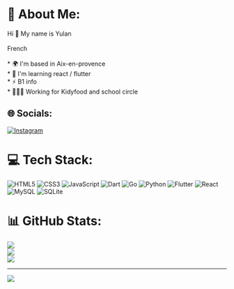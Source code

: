 # 💫 About Me:
Hi 👋 My name is Yulan<br><br>French <br><br>* 🌍  I'm based in Aix-en-provence<br>* 🧠  I'm learning react / flutter<br>* ⚡  B1 info<br>* 🧑🏼‍💻 Working for Kidyfood and school circle


## 🌐 Socials:
[![Instagram](https://img.shields.io/badge/Instagram-%23E4405F.svg?logo=Instagram&logoColor=white)](https://instagram.com/yulan_nguyen) 

# 💻 Tech Stack:
![HTML5](https://img.shields.io/badge/html5-%23E34F26.svg?style=for-the-badge&logo=html5&logoColor=white) ![CSS3](https://img.shields.io/badge/css3-%231572B6.svg?style=for-the-badge&logo=css3&logoColor=white) ![JavaScript](https://img.shields.io/badge/javascript-%23323330.svg?style=for-the-badge&logo=javascript&logoColor=%23F7DF1E) ![Dart](https://img.shields.io/badge/dart-%230175C2.svg?style=for-the-badge&logo=dart&logoColor=white) ![Go](https://img.shields.io/badge/go-%2300ADD8.svg?style=for-the-badge&logo=go&logoColor=white) ![Python](https://img.shields.io/badge/python-3670A0?style=for-the-badge&logo=python&logoColor=ffdd54) ![Flutter](https://img.shields.io/badge/Flutter-%2302569B.svg?style=for-the-badge&logo=Flutter&logoColor=white) ![React](https://img.shields.io/badge/react-%2320232a.svg?style=for-the-badge&logo=react&logoColor=%2361DAFB) ![MySQL](https://img.shields.io/badge/mysql-%2300000f.svg?style=for-the-badge&logo=mysql&logoColor=white) ![SQLite](https://img.shields.io/badge/sqlite-%2307405e.svg?style=for-the-badge&logo=sqlite&logoColor=white)
# 📊 GitHub Stats:
![](https://github-readme-stats.vercel.app/api?username=yulannn&theme=dark&hide_border=false&include_all_commits=false&count_private=false)<br/>
![](https://github-readme-streak-stats.herokuapp.com/?user=yulannn&theme=dark&hide_border=false)<br/>
![](https://github-readme-stats.vercel.app/api/top-langs/?username=yulannn&theme=dark&hide_border=false&include_all_commits=false&count_private=false&layout=compact)

---
[![](https://visitcount.itsvg.in/api?id=yulannn&icon=4&color=1)](https://visitcount.itsvg.in)

<!-- Proudly created with GPRM ( https://gprm.itsvg.in ) -->
